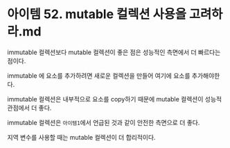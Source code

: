 # 아이템 52. mutable 컬렉션 사용을 고려하라.md

immutable 컬렉션보다 mutable 컬렉션이 좋은 점은 성능적인 측면에서 더 빠르다는 점이다.

immutable 에 요소를 추가하려면 새로운 컬렉션을 만들어 여기에 요소를 추가해야한다.

immutable 컬렉션은 내부적으로 요소를 copy하기 때문에 mutable 컬렉션이 성능적 관점에서 더 좋다.

immutable 컬렉션은 `아이템1`에서 언급된 것과 같이 안전한 측면으로 더 좋다.

지역 변수를 사용할 때는 mutable 컬렉션이 더 합리적이다.
